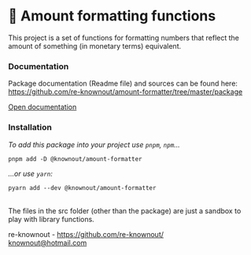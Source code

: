 # 🧱 Amount formatting functions

This project is a set of functions for formatting numbers that reflect the amount of something (in monetary terms)
equivalent.

### Documentation

Package documentation (Readme file) and sources can be found here:
https://github.com/re-knownout/amount-formatter/tree/master/package

[Open documentation](https://github.com/re-knownout/amount-formatter/tree/master/package/README.md)

### Installation

_To add this package into your project use `pnpm`, `npm`..._

```shell
pnpm add -D @knownout/amount-formatter
```

_...or use `yarn`:_

```shell
pyarn add --dev @knownout/amount-formatter
```

<br />
The files in the src folder (other than the package) are 
just a sandbox to play with library functions.

re-knownout - https://github.com/re-knownout/
<br>[knownout@hotmail.com](mailto:knownout@hotmail.com)
